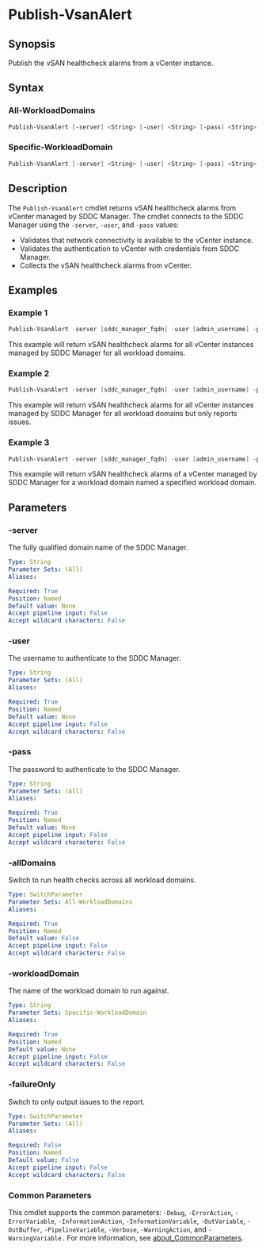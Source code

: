 # Publish-VsanAlert

## Synopsis

Publish the vSAN healthcheck alarms from a vCenter instance.

## Syntax

### All-WorkloadDomains

```powershell
Publish-VsanAlert [-server] <String> [-user] <String> [-pass] <String> [-allDomains] [-failureOnly] [<CommonParameters>]
```

### Specific-WorkloadDomain

```powershell
Publish-VsanAlert [-server] <String> [-user] <String> [-pass] <String> [-workloadDomain] <String> [-failureOnly] [<CommonParameters>]
```

## Description

The `Publish-VsanAlert` cmdlet returns vSAN healthcheck alarms from vCenter managed by SDDC Manager.
The cmdlet connects to the SDDC Manager using the `-server`, `-user`, and `-pass` values:

- Validates that network connectivity is available to the vCenter instance.
- Validates the authentication to vCenter with credentials from SDDC Manager.
- Collects the vSAN healthcheck alarms from vCenter.

## Examples

### Example 1

```powershell
Publish-VsanAlert -server [sddc_manager_fqdn] -user [admin_username] -pass [admin_password] -allDomains
```

This example will return vSAN healthcheck alarms for all vCenter instances managed by SDDC Manager for all workload domains.

### Example 2

```powershell
Publish-VsanAlert -server [sddc_manager_fqdn] -user [admin_username] -pass [admin_password] -allDomains -failureOnly
```

This example will return vSAN healthcheck alarms for all vCenter instances managed by SDDC Manager for all workload domains but only reports issues.

### Example 3

```powershell
Publish-VsanAlert -server [sddc_manager_fqdn] -user [admin_username] -pass [admin_password] -workloadDomain [workload_domain_name]
```

This example will return vSAN healthcheck alarms of a vCenter managed by SDDC Manager for a workload domain named a specified workload domain.

## Parameters

### -server

The fully qualified domain name of the SDDC Manager.

```yaml
Type: String
Parameter Sets: (All)
Aliases:

Required: True
Position: Named
Default value: None
Accept pipeline input: False
Accept wildcard characters: False
```

### -user

The username to authenticate to the SDDC Manager.

```yaml
Type: String
Parameter Sets: (All)
Aliases:

Required: True
Position: Named
Default value: None
Accept pipeline input: False
Accept wildcard characters: False
```

### -pass

The password to authenticate to the SDDC Manager.

```yaml
Type: String
Parameter Sets: (All)
Aliases:

Required: True
Position: Named
Default value: None
Accept pipeline input: False
Accept wildcard characters: False
```

### -allDomains

Switch to run health checks across all workload domains.

```yaml
Type: SwitchParameter
Parameter Sets: All-WorkloadDomains
Aliases:

Required: True
Position: Named
Default value: False
Accept pipeline input: False
Accept wildcard characters: False
```

### -workloadDomain

The name of the workload domain to run against.

```yaml
Type: String
Parameter Sets: Specific-WorkloadDomain
Aliases:

Required: True
Position: Named
Default value: None
Accept pipeline input: False
Accept wildcard characters: False
```

### -failureOnly

Switch to only output issues to the report.

```yaml
Type: SwitchParameter
Parameter Sets: (All)
Aliases:

Required: False
Position: Named
Default value: False
Accept pipeline input: False
Accept wildcard characters: False
```

### Common Parameters

This cmdlet supports the common parameters: `-Debug`, `-ErrorAction`, `-ErrorVariable`, `-InformationAction`, `-InformationVariable`, `-OutVariable`, `-OutBuffer`, `-PipelineVariable`, `-Verbose`, `-WarningAction`, and `-WarningVariable.` For more information, see [about_CommonParameters](http://go.microsoft.com/fwlink/?LinkID=113216).

